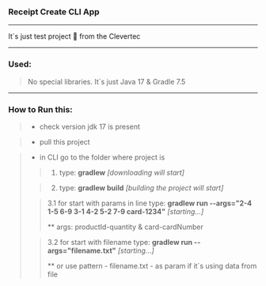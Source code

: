 ### Receipt Create CLI App

***

It`s just test project 🛒 from the Clevertec 

***

### Used:

> No special libraries. It`s just Java 17 & Gradle 7.5

***

### How to Run this:

>* check version jdk 17 is present

>* pull this project
 
>* in CLI go to the folder where project is
>
>>1. type: **gradlew** *[downloading will start]*
>
>>2. type: **gradlew build** *[building the project will start]*
>
>>3.1 for start with params in line type: **gradlew run --args="2-4 1-5 6-9 3-1 4-2 5-2 7-9 card-1234"** *[starting...]*
>>
>>** args: productId-quantity & card-cardNumber
>
>>3.2 for start with filename type: **gradlew run --args="filename.txt"** *[starting...]*
>>
>>** or use pattern - filename.txt - as param if it`s using data from file 
